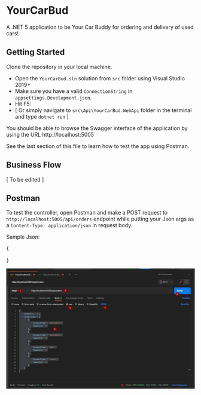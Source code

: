 # YourCarBud

A .NET 5 application to be Your Car Buddy for ordering and delivery of used cars!

## Getting Started

Clone the repository in your local machine.

- Open the `YourCarBud.sln` solution from `src` folder using Visual Studio 2019+
- Make sure you have a valid `ConnectionString` in `appsettings.Development.json`.
- Hit F5:
- [ Or simply navigate to `src\Api\YourCarBud.WebApi` folder in the terminal and type `dotnet run` ]

You should be able to browse the Swagger interface of the application by using the URL http://localhost:5005

See the last section of this file to learn how to test the app using Postman.

## Business Flow

[ To be edited ]

## Postman

To test the controller, open Postman and make a POST request to `http://localhost:5005/api/orders` endpoint while putting your Json args as a `Content-Type: application/json` in request body.

Sample Json:

```
{

}
```

![](/images/img1.jpg)
